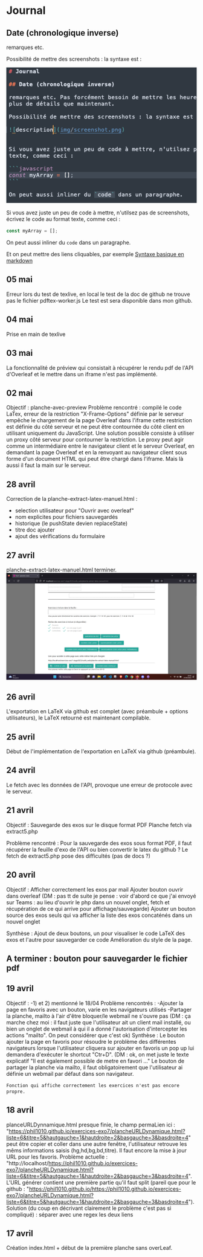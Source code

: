 # Journal

## Date (chronologique inverse)

remarques etc.

Possibilité de mettre des screenshots : la syntaxe est :

![description](img/screenshot.png)

Si vous avez juste un peu de code à mettre, n'utilsez pas de screenshots, écrivez le code au format texte, comme ceci :

```javascript
const myArray = [];
```

On peut aussi inliner du `code` dans un paragraphe.

Et on peut mettre des liens cliquables, par exemple
[Syntaxe basique en markdown](https://www.markdownguide.org/basic-syntax/)

## 05 mai

Erreur lors du test de texlive, en local le test de la doc de github ne trouve pas le fichier pdftex-worker.js
Le test est sera disponible dans mon github.

## 04 mai

Prise en main de texlive

## 03 mai

La fonctionnalité de préview qui consistait à récupérer le rendu pdf de l'API d'Overleaf et le mettre dans un iframe n'est pas implémenté.

## 02 mai

Objectif : planche-avec-preview
Problème rencontré : compilé le code LaTex, erreur de la restriction "X-Frame-Options" définie par le serveur empêche le chargement de la page Overleaf dans l'iframe cette restriction est définie du côté serveur et ne peut être contournée du côté client en utilisant uniquement du JavaScript. Une solution possible consiste à utiliser un proxy côté serveur pour contourner la restriction. Le proxy peut agir comme un intermédiaire entre le navigateur client et le serveur Overleaf, en demandant la page Overleaf et en la renvoyant au navigateur client sous forme d'un document HTML qui peut être chargé dans l'iframe. Mais là aussi il faut la main sur le serveur.

## 28 avril

Correction de la planche-extract-latex-manuel.html :

- selection utilisateur pour "Ouvrir avec overleaf"
- nom explicites pour fichiers sauvegardés
- historique (le pushState devien replaceState)
- titre doc ajouter
- ajout des vérifications du formulaire

## 27 avril

planche-extract-latex-manuel.html terminer.
![Interface proposé pour la planche](img/planche-extract-latex-manuel.png)

## 26 avril

L'exportation en LaTeX via github est complet (avec préambule + options utilisateurs), le LaTeX retourné est maintenant compilable.

## 25 avril

Début de l'implémentation de l'exportation en LaTeX via github (préambule).

## 24 avril

Le fetch avec les données de l'API, provoque une erreur de protocole avec le serveur.

## 21 avril

Objectif :
Sauvegarde des exos sur le disque format PDF
Planche fetch via extract5.php

Problème rencontré :
Pour la sauvegarde des exos sous format PDF, il faut récupérer la feuille d'exo de l'API ou bien convertir le latex du github ?
Le fetch de extract5.php pose des difficultés (pas de docs ?)

## 20 avril

Objectif :
Afficher correctement les exos par mail
Ajouter bouton ouvrir dans overleaf (DM : pas tt de suite je pense : voir d'abord ce que j'ai envoyé sur Teams : au lieu d'ouvrir le php dans un nouvel onglet, fetch et récupération de ce qui arrive pour affichage/sauvegarde)
Ajouter un bouton source des exos seuls qui va afficher la liste des exos concaténés dans un nouvel onglet

Synthèse :
Ajout de deux boutons, un pour visualiser le code LaTeX des exos et l'autre pour sauvegarder ce code
Amélioration du style de la page.

## A terminer : bouton pour sauvegarder le fichier pdf

## 19 avril

Objectif :
-1) et 2) mentionné le 18/04
Problème rencontrés :
-Ajouter la page en favoris avec un bouton, varie en les navigateurs utilisés
-Partager la planche, mailto à l'air d'être bloquer/le webmail ne s'ouvre pas (DM : ça marche chez moi : il faut juste que l'utilisateur ait un client mail installé, ou bien un onglet de webmail à qui il a donné l'autorisation d'intercepter les actions "mailto". On peut considérer que c'est ok)
Synthèse :
Le bouton ajouter la page en favoris pour résoudre le problème des différentes navigateurs lorsque l'utilisateur cliquera sur ajouter en favoris un pop up lui demandera d'exécuter le shortcut "Ctr+D". (DM : ok, on met juste le texte explicatif "Il est également possible de metre en favori ..."
Le bouton de partager la planche via mailto, il faut obligatoirement que l'utilisateur ai définie un webmail par défaut dans son navigateur.

    Fonction qui affiche correctement les exercices n'est pas encore propre.

## 18 avril

planceURLDynnamique.html presque finie, le champ permaLien ici :  
"https://phil1010.github.io/exercices-exo7/plancheURLDynamique.html?liste=6&titre=5&hautgauche=1&hautdroite=2&basgauche=3&basdroite=4"
peut être copier et coller dans une autre fenêtre, l'utilisateur retrouve les mêms informations saisis (hg,hd,bg,bd,titre).
Il faut encore la mise à jour URL pour les favoris.
Problème actuelle : "http://localhost/https://phil1010.github.io/exercices-exo7/plancheURLDynamique.html?liste=6&titre=5&hautgauche=1&hautdroite=2&basgauche=3&basdroite=4". L'URL générer contient une première partie qu'il faut split (pareil que pour le github : "https://phil1010.github.io/https://phil1010.github.io/exercices-exo7/plancheURLDynamique.html?liste=6&titre=5&hautgauche=1&hautdroite=2&basgauche=3&basdroite=4").
Solution (du coup en décrivant clairement le problème c'est pas si compliqué) : séparer avec une regex les deux liens

## 17 avril

Création index.html + début de la première planche sans overLeaf.
